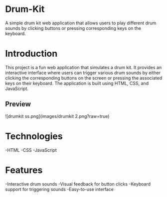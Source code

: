 # Drum-Kit
A simple drum kit web application that allows users to play different drum sounds by clicking buttons or pressing corresponding keys on the keyboard.

# Introduction
This project is a fun web application that simulates a drum kit. It provides an interactive interface where users can trigger various drum sounds by either clicking the corresponding buttons on the screen or pressing the associated keys on their keyboard. The application is built using HTML, CSS, and JavaScript.

## Preview
![drumkit ss.png](images/drumkit 2.png?raw=true)

# Technologies
-HTML
-CSS
-JavaScript

# Features
-Interactive drum sounds
-Visual feedback for button clicks
-Keyboard support for triggering sounds
-Easy-to-use interface
